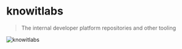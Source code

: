 # knowitlabs

> The internal developer platform repositories and other tooling

![knowitlabs](https://github.com/knowitlabs/.github/assets/1714029/a165d777-3234-442c-b9d8-39a456678955)
